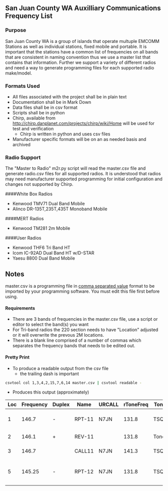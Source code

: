 ## San Juan County WA Auxilliary Communications Frequency List

### Purpose
San Juan County WA is a group of islands that operate multuple EMCOMM Stations as well as individual stations, fixed mobile and portable. It is important that the stations have a common list of frequencies on all bands that are consistent in naming convention thus we use a master list that contains that information. Further we support a variety of different radios and need a way to generate programming files for each supported radio make/model.

### Formats Used
* All files associated with the project shall be in plain text
* Documentation shall be in Mark Down
* Data files shall be in csv format
* Scripts shall be in python
* Chirp, available from http://chirp.danplanet.com/projects/chirp/wiki/Home will be used for test and verification
  * Chirp is written in python and uses csv files
* Manufacturer specific formats will be on an as needed basis and archived

### Radio Support
The "Master to Radio" m2r.py script will read the master.csv file and generate radio.csv files for all supported radios. It is understood that radios may need manufacturer supported programming for initial configuration and changes not supported by Chirp.

####White Box Radios
* Kenwood TMV71 Dual Band Mobile
* Alinco DR-135T,235T,435T Monoband Mobile

####MERT Radios
* Kenwood TM281 2m Mobile

####User Radios
* Kenwood THF6 Tri Band HT
* Icom IC-92AD Dual Band HT w/D-STAR
* Yaesu 8800 Dual Band Mobile

## Notes

master.csv is a programming file in [comma separated value](https://en.wikipedia.org/wiki/Comma-separated_values) format to be imported by your programming software. You must edit this file first before using.

#### Requirements
* There are 3 bands of frequencies in the master.csv file, use a script or editor to select the band(s) you want
* For Tri-band radios the 220 section needs to have "Location" adjusted or it will overwrite the prevous 2M locations.
* There is a blank line comprised of a number of commas which separates the frequency bands that needs to be edited out.

#### Pretty Print
* To produce a readable output from the csv file
  * the trailing dash is important

```bash
csvtool col 1,3,4,2,15,7,6,14 master.csv | csvtool readable -
```

* Produces this output (approximately)


| Loc | Frequency | Duplex | Name | URCALL | rToneFreq | Tone | Comment
| --- | --------- | ------ | ---- | ------ | --------- | ---- | -------
|  1 |    146.7   |   -  |    RPT-11 | N7JN | 131.8|  TSQL | SJCARS Repeater Cady Mt.
|  2 |    146.1   |   +  |    REV-11 |      | 131.8|  Tone | SJCARS Reverse
|  3 |    146.7   |      |    CALL11 | N7JN | 141.3|  TSQL | SJCARS Callup
|  5 |    145.25  |   -  |    RPT-12 | N7JN | 131.8|  TSQL | SJCARS D-Star Repeater (HVT)

